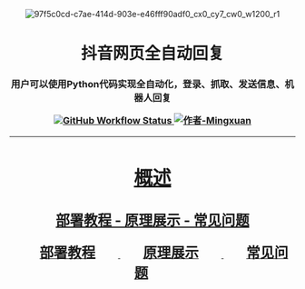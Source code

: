 <p align="center">
  <img src="https://github.com/user-attachments/assets/7e57eace-af77-47fd-ba7e-594221e05e1e" alt="97f5c0cd-c7ae-414d-903e-e46fff90adf0_cx0_cy7_cw0_w1200_r1">
</p>

<h1 align="center">抖音网页全自动回复</h1>

<h3 align="center">用户可以使用Python代码实现全自动化，登录、抓取、发送信息、机器人回复

<p align="center">
  <a href="https://github.com/proflulab/Tik-Tok-Web-fully-automatic-reply">
    <img src="https://img.shields.io/github/workflow/status/r-spacex/SpaceX-API/Test?style=flat-square" alt="GitHub Workflow Status">
  <a href="https://github.com/Luckymingxuan">
    <img src="https://img.shields.io/badge/作者-Mingxuan-blue" alt="作者-Mingxuan">
</p>

---

<h1 align="center">概述</h1>

<h2 align="center">部署教程 - 原理展示 - 常见问题</h2>


<!DOCTYPE html>
<html lang="en">
<head>
    <meta charset="UTF-8">
    <meta name="viewport" content="width=device-width, initial-scale=1.0">
    <style>
        .title-container {
            text-align: center;
            margin-top: 20px;
            margin-bottom: 20px;
        }
        .title-container h2 {
            display: inline;
            margin: 0 40px; /* Adjust the margin to control the spacing between titles */
        }
    </style>
    <title>Document</title>
</head>
<body>
    <div class="title-container">
        <h2>部署教程</h2>
        <h2>原理展示</h2>
        <h2>常见问题</h2>
    </div>
</body>
</html>
